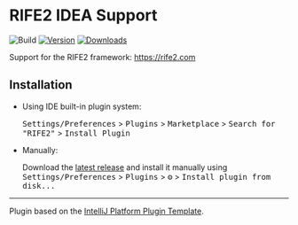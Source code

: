 # RIFE2 IDEA Support

![Build](https://github.com/gbevin/rife2-idea/workflows/Build/badge.svg)
[![Version](https://img.shields.io/jetbrains/plugin/v/RIFE2.svg)](https://plugins.jetbrains.com/plugin/RIFE2)
[![Downloads](https://img.shields.io/jetbrains/plugin/d/RIFE2.svg)](https://plugins.jetbrains.com/plugin/RIFE2)

<!-- Plugin description -->
Support for the RIFE2 framework: https://rife2.com
<!-- Plugin description end -->

## Installation

- Using IDE built-in plugin system:
  
  <kbd>Settings/Preferences</kbd> > <kbd>Plugins</kbd> > <kbd>Marketplace</kbd> > <kbd>Search for "RIFE2"</kbd> >
  <kbd>Install Plugin</kbd>
  
- Manually:

  Download the [latest release](https://github.com/gbevin/rife2-idea/releases/latest) and install it manually using
  <kbd>Settings/Preferences</kbd> > <kbd>Plugins</kbd> > <kbd>⚙️</kbd> > <kbd>Install plugin from disk...</kbd>


---
Plugin based on the [IntelliJ Platform Plugin Template][template].

[template]: https://github.com/JetBrains/intellij-platform-plugin-template
